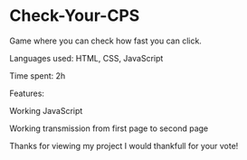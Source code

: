 # Check-Your-CPS
Game where you can check how fast you can click. <p>
Languages used: HTML, CSS, JavaScript <p>
Time spent: 2h <p>
Features: <p>
  Working JavaScript <p>
  Working transmission from first page to second page

Thanks for viewing my project I would thankfull for your vote!
